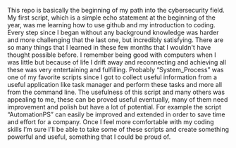 This repo is basically the beginning of my path into the cybersecurity field. My first script, which is  a simple echo statement at the beginning of the year, was me learning how to use github and my introduction to coding. Every step since I began without any background knowledge was harder and more challenging that the last one, but incredibly satisfying.
There are so many things that I learned in these few months that I wouldn't have thought possible before. I remember being good with computers when I was little but because of life I drift away and reconnecting and achieving all these was very entertaining and fulfilling. Probably “System_Process” was one of my favorite scripts since I got to collect useful information from a useful application like task manager and perform these tasks and more all from the command line. The usefulness of this script and many others was appealing to me, these can be proved useful eventually, many of them need improvement and polish but have a lot of potential. For example the script “AutomationPS” can easily be improved and extended in order to save time and effort for a company. 
Once I feel more comfortable with my coding skills I’m sure I'll be able to take some of these scripts and create something powerful and useful, something that I could be proud of.

